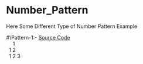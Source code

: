 # Number_Pattern

Here Some Different Type of Number Pattern Example

#\Pattern-1:- [Source Code](https://github.com/Mahendra710/Number_Pattern/blob/main/7.1-Number%20Pattern.py)  
&emsp; 1  
&nbsp; 1 2   
&nbsp; 1 2 3  

